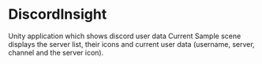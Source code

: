 # DiscordInsight
 Unity application which shows discord user data
 Current Sample scene displays the server list, their icons and current user data (username, server, channel and the server icon).
